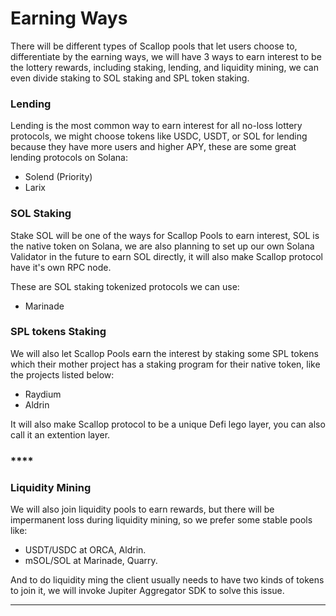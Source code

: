 # Earning Ways

There will be different types of Scallop pools that let users choose to, differentiate by the earning ways, we will have 3 ways to earn interest to be the lottery rewards, including staking, lending, and liquidity mining, we can even divide staking to SOL staking and SPL token staking.



### **Lending**

Lending is the most common way to earn interest for all no-loss lottery protocols, we might choose tokens like USDC, USDT, or SOL for lending because they have more users and higher APY, these are some great lending protocols on Solana:

* Solend (Priority)&#x20;
* Larix&#x20;



### **SOL Staking**

Stake SOL will be one of the ways for Scallop Pools to earn interest, SOL is the native token on Solana, we are also planning to set up our own Solana Validator in the future to earn SOL directly, it will also make Scallop protocol have it's own RPC node.

These are SOL staking tokenized protocols we can use:

* Marinade



### SPL tokens Staking

We will also let Scallop Pools earn the interest by staking some SPL tokens which their mother project has a staking program for their native token, like the projects listed below:

* Raydium
* Aldrin

It will also make Scallop protocol to be a unique Defi lego layer, you can also call it an extention layer.

### ****

### **Liquidity Mining**

We will also join liquidity pools to earn rewards, but there will be impermanent loss during liquidity mining, so we prefer some stable pools like:

* USDT/USDC at ORCA, Aldrin.&#x20;
* mSOL/SOL at Marinade, Quarry.

And to do liquidity ming the client usually needs to have two kinds of tokens to join it, we will invoke Jupiter Aggregator SDK to solve this issue.

****
